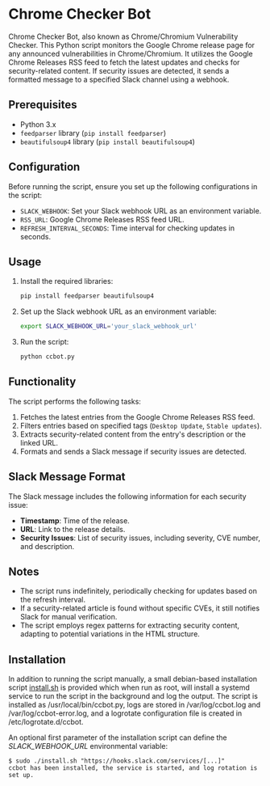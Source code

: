 # Chrome Checker Bot

Chrome Checker Bot, also known as Chrome/Chromium Vulnerability Checker. This Python script monitors the Google Chrome release page for any announced vulnerabilities in Chrome/Chromium. It utilizes the Google Chrome Releases RSS feed to fetch the latest updates and checks for security-related content. If security issues are detected, it sends a formatted message to a specified Slack channel using a webhook.

## Prerequisites
- Python 3.x
- `feedparser` library (`pip install feedparser`)
- `beautifulsoup4` library (`pip install beautifulsoup4`)

## Configuration
Before running the script, ensure you set up the following configurations in the script:

- `SLACK_WEBHOOK`: Set your Slack webhook URL as an environment variable.
- `RSS_URL`: Google Chrome Releases RSS feed URL.
- `REFRESH_INTERVAL_SECONDS`: Time interval for checking updates in seconds.

## Usage
1. Install the required libraries:

    ```bash
    pip install feedparser beautifulsoup4
    ```

2. Set up the Slack webhook URL as an environment variable:

    ```bash
    export SLACK_WEBHOOK_URL='your_slack_webhook_url'
    ```

3. Run the script:

    ```bash
    python ccbot.py
    ```

## Functionality

The script performs the following tasks:

1. Fetches the latest entries from the Google Chrome Releases RSS feed.
2. Filters entries based on specified tags (`Desktop Update`, `Stable updates`).
3. Extracts security-related content from the entry's description or the linked URL.
4. Formats and sends a Slack message if security issues are detected.

## Slack Message Format
The Slack message includes the following information for each security issue:

- **Timestamp**: Time of the release.
- **URL**: Link to the release details.
- **Security Issues**: List of security issues, including severity, CVE number, and description.

## Notes
- The script runs indefinitely, periodically checking for updates based on the refresh interval.
- If a security-related article is found without specific CVEs, it still notifies Slack for manual verification.
- The script employs regex patterns for extracting security content, adapting to potential variations in the HTML structure.

## Installation
In addition to running the script manually, a small debian-based installation script [install.sh](install.sh) is provided which when run as root, will install a systemd service to run the script in the background and log the output. The script is installed as /usr/local/bin/ccbot.py, logs are stored in /var/log/ccbot.log and /var/log/ccbot-error.log, and a logrotate configuration file is created in /etc/logrotate.d/ccbot.

An optional first parameter of the installation script can define the _SLACK_WEBHOOK_URL_ environmental variable:

```
$ sudo ./install.sh "https://hooks.slack.com/services/[...]"
ccbot has been installed, the service is started, and log rotation is set up.
```

